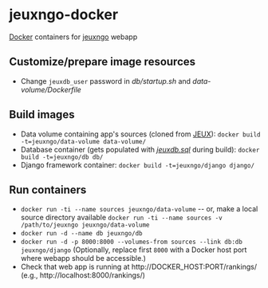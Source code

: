 # jeuxngo-docker

[Docker](https://docker.com) containers for [jeuxngo](https://github.com/marthjod/jeuxngo) webapp

## Customize/prepare image resources

- Change `jeuxdb_user` password in _db/startup.sh_ and _data-volume/Dockerfile_

## Build images

- Data volume containing app's sources (cloned from [JEUX](https://github.com/marthjod/jeux)):
`docker build -t=jeuxngo/data-volume data-volume/`
- Database container (gets populated with [_jeuxdb.sql_](https://raw.githubusercontent.com/marthjod/jeux/master/jeuxdb-empty.sql) during build):
`docker build -t=jeuxngo/db db/`
- Django framework container:
`docker build -t=jeuxngo/django django/`

## Run containers

- `docker run -ti --name sources jeuxngo/data-volume` -- or, make a local source directory available `docker run -ti --name sources -v /path/to/jeuxngo jeuxngo/data-volume`
- `docker run -d --name db jeuxngo/db`
- `docker run -d -p 8000:8000 --volumes-from sources --link db:db jeuxngo/django` (Optionally, replace first `8000` with a Docker host port where webapp should be accessible.)
- Check that web app is running at http://DOCKER_HOST:PORT/rankings/ (e.g., http://localhost:8000/rankings/)




